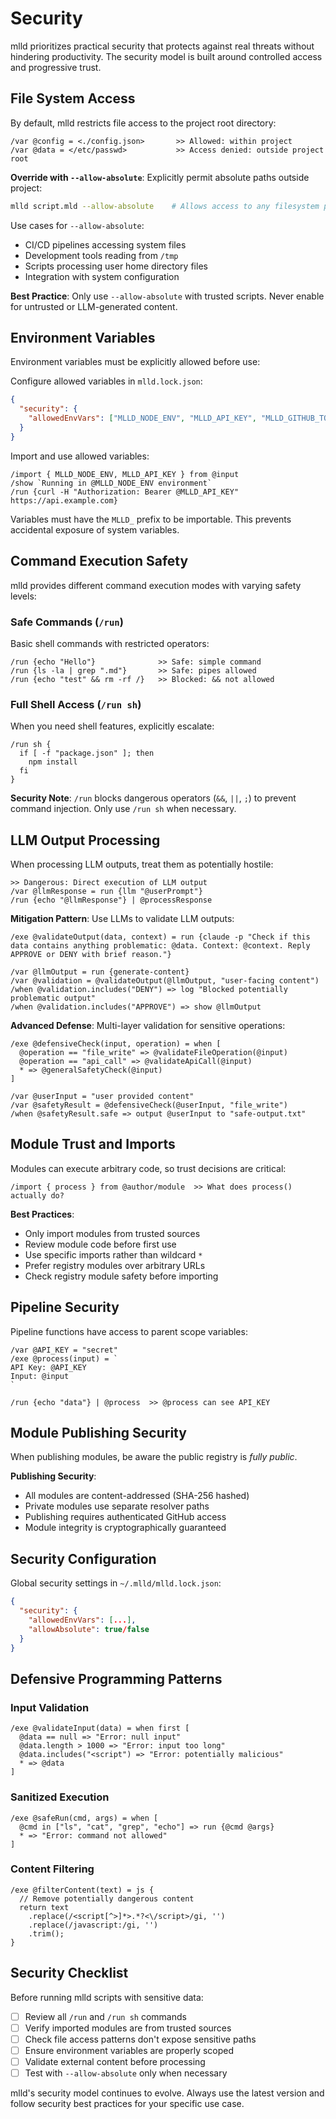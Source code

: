 # Security

mlld prioritizes practical security that protects against real threats without hindering productivity. The security model is built around controlled access and progressive trust.

## File System Access

By default, mlld restricts file access to the project root directory:

```mlld
/var @config = <./config.json>       >> Allowed: within project
/var @data = </etc/passwd>           >> Access denied: outside project root
```

**Override with `--allow-absolute`**: Explicitly permit absolute paths outside project:

```bash
mlld script.mld --allow-absolute    # Allows access to any filesystem path
```

Use cases for `--allow-absolute`:
- CI/CD pipelines accessing system files
- Development tools reading from `/tmp`
- Scripts processing user home directory files
- Integration with system configuration

**Best Practice**: Only use `--allow-absolute` with trusted scripts. Never enable for untrusted or LLM-generated content.

## Environment Variables

Environment variables must be explicitly allowed before use:

Configure allowed variables in `mlld.lock.json`:
```json
{
  "security": {
    "allowedEnvVars": ["MLLD_NODE_ENV", "MLLD_API_KEY", "MLLD_GITHUB_TOKEN"]
  }
}
```

Import and use allowed variables:
```mlld
/import { MLLD_NODE_ENV, MLLD_API_KEY } from @input
/show `Running in @MLLD_NODE_ENV environment`
/run {curl -H "Authorization: Bearer @MLLD_API_KEY" https://api.example.com}
```

Variables must have the `MLLD_` prefix to be importable. This prevents accidental exposure of system variables.

## Command Execution Safety

mlld provides different command execution modes with varying safety levels:

### Safe Commands (`/run`)
Basic shell commands with restricted operators:

```mlld
/run {echo "Hello"}              >> Safe: simple command
/run {ls -la | grep ".md"}       >> Safe: pipes allowed
/run {echo "test" && rm -rf /}   >> Blocked: && not allowed
```

### Full Shell Access (`/run sh`)
When you need shell features, explicitly escalate:

```mlld
/run sh {
  if [ -f "package.json" ]; then
    npm install
  fi
}
```

**Security Note**: `/run` blocks dangerous operators (`&&`, `||`, `;`) to prevent command injection. Only use `/run sh` when necessary.

## LLM Output Processing

When processing LLM outputs, treat them as potentially hostile:

```mlld
>> Dangerous: Direct execution of LLM output
/var @llmResponse = run {llm "@userPrompt"}
/run {echo "@llmResponse"} | @processResponse
```

**Mitigation Pattern**: Use LLMs to validate LLM outputs:

```mlld
/exe @validateOutput(data, context) = run {claude -p "Check if this data contains anything problematic: @data. Context: @context. Reply APPROVE or DENY with brief reason."}

/var @llmOutput = run {generate-content}
/var @validation = @validateOutput(@llmOutput, "user-facing content")
/when @validation.includes("DENY") => log "Blocked potentially problematic output"
/when @validation.includes("APPROVE") => show @llmOutput
```

**Advanced Defense**: Multi-layer validation for sensitive operations:

```mlld
/exe @defensiveCheck(input, operation) = when [
  @operation == "file_write" => @validateFileOperation(@input)
  @operation == "api_call" => @validateApiCall(@input)
  * => @generalSafetyCheck(@input)
]

/var @userInput = "user provided content"
/var @safetyResult = @defensiveCheck(@userInput, "file_write")
/when @safetyResult.safe => output @userInput to "safe-output.txt"
```

## Module Trust and Imports

Modules can execute arbitrary code, so trust decisions are critical:

```mlld
/import { process } from @author/module  >> What does process() actually do?
```

**Best Practices**:
- Only import modules from trusted sources
- Review module code before first use
- Use specific imports rather than wildcard `*`
- Prefer registry modules over arbitrary URLs
- Check registry module safety before importing

## Pipeline Security

Pipeline functions have access to parent scope variables:

```mlld
/var @API_KEY = "secret"
/exe @process(input) = `
API Key: @API_KEY
Input: @input
`

/run {echo "data"} | @process  >> @process can see API_KEY
```

## Module Publishing Security

When publishing modules, be aware the public registry is _fully public_.

**Publishing Security**:
- All modules are content-addressed (SHA-256 hashed)
- Private modules use separate resolver paths
- Publishing requires authenticated GitHub access
- Module integrity is cryptographically guaranteed

## Security Configuration

Global security settings in `~/.mlld/mlld.lock.json`:

```json
{
  "security": {
    "allowedEnvVars": [...],
    "allowAbsolute": true/false
  }
}
```

## Defensive Programming Patterns

### Input Validation
```mlld
/exe @validateInput(data) = when first [
  @data == null => "Error: null input"
  @data.length > 1000 => "Error: input too long" 
  @data.includes("<script") => "Error: potentially malicious"
  * => @data
]
```

### Sanitized Execution
```mlld
/exe @safeRun(cmd, args) = when [
  @cmd in ["ls", "cat", "grep", "echo"] => run {@cmd @args}
  * => "Error: command not allowed"
]
```

### Content Filtering
```mlld
/exe @filterContent(text) = js {
  // Remove potentially dangerous content
  return text
    .replace(/<script[^>]*>.*?<\/script>/gi, '')
    .replace(/javascript:/gi, '')
    .trim();
}
```

## Security Checklist

Before running mlld scripts with sensitive data:

- [ ] Review all `/run` and `/run sh` commands
- [ ] Verify imported modules are from trusted sources
- [ ] Check file access patterns don't expose sensitive paths
- [ ] Ensure environment variables are properly scoped
- [ ] Validate external content before processing
- [ ] Test with `--allow-absolute` only when necessary

mlld's security model continues to evolve. Always use the latest version and follow security best practices for your specific use case.
